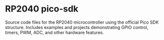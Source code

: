 # RP2040 pico-sdk

Source code files for the RP2040 microcontroller using the official Pico SDK structure. 
Includes examples and projects demonstrating GPIO control, timers, PWM, ADC, and other hardware features.
